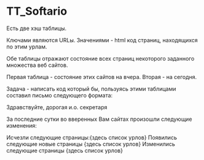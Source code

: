 # TT_Softario
Есть две хэш таблицы.

Ключами являются URLы.
Значениями - html код страниц, находящихся по этим урлам.

Обе таблицы отражают состояние всех страниц некоторого заданного
множества веб сайтов.

Первая таблица - состояние этих сайтов на вчера.
Вторая - на сегодня.

Задача - написать код который бы, пользуясь этими таблицами составил
письмо следующего формата:

Здравствуйте, дорогая и.о. секретаря

За последние сутки во вверенных Вам сайтах произошли следующие изменения:

Исчезли следующие страницы:{здесь список урлов}
Появились следующие новые страницы {здесь список урлов}
Изменились следующие страницы {здесь список урлов}
